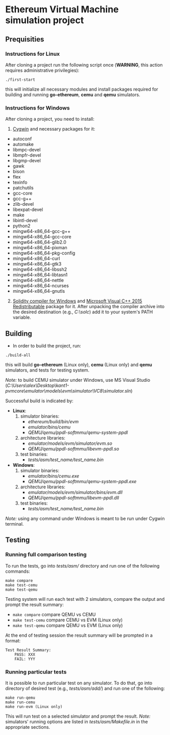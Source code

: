 # Ethereum Virtual Machine simulation project


## Prequisities

### Instructions for Linux

After cloning a project run the following script once (**WARNING**, this action requires administrative privilegies):
```
./first-start
```
this will initialize all necessary modules and install packages required for building and running **go-ethereum**, **cemu** and **qemu** simulators.

### Instructions for Windows

After cloning a project, you need to install:
1. [Cygwin](https://cygwin.com/install.html) and necessary packages for it:
  * autoconf
  * automake
  * libmpc-devel
  * libmpfr-devel
  * libgmp-devel
  * gawk
  * bison
  * flex
  * texinfo
  * patchutils
  * gcc-core
  * gcc-g++
  * zlib-devel
  * libexpat-devel
  * make
  * libintl-devel
  * python2
  * mingw64-x86_64-gcc-g++
  * mingw64-x86_64-gcc-core
  * mingw64-x86_64-glib2.0
  * mingw64-x86_64-pixman
  * mingw64-x86_64-pkg-config
  * mingw64-x86_64-curl
  * mingw64-x86_64-gtk3
  * mingw64-x86_64-libssh2
  * mingw64-x86_64-libtasn1
  * mingw64-x86_64-nettle
  * mingw64-x86_64-ncurses
  * mingw64-x86_64-gnutls

2. [Solidity compiler for Windows](https://github.com/ethereum/solidity/releases/) and [Microsoft Visual C++ 2015 Redistributable](https://www.microsoft.com/en-us/download/details.aspx?id=52685) package for it. After unpacking the compiler archive into the desired destination (e.g., *С:\solc*) add it to your system's PATH variable.


## Building

* In order to build the project, run:
```
./build-all
```  
this will build **go-ethereum** (Linux only), **cemu** (Linux only) and **qemu** simulators, and tests for testing system.

*Note:* to build CEMU simulator under Windows, use MS Visual Studio (*C:\Users\alex\Desktop\kant1-pvmcore\emulator\models\evm\simulator\VC8\simulator.sln*)

Successful build is indicated by:
* **Linux**:
  1. simulator binaries:
      * *ethereum/build/bin/evm*
      * *emulator/bins/cemu*
      * *QEMU/qemu/ppdl-softmmu/qemu-system-ppdl*
  2. architecture libraries:
      * *emulator/models/evm/simulator/evm.so*
      * *QEMU/qemu/ppdl-softmmu/libevm-ppdl.so*
  3. test binaries:
      * *tests/asm/test_name/test_name.bin*
* **Windows**:
  1. simulator binaries:
      * *emulator/bins/cemu.exe*
      * *QEMU/qemu/ppdl-softmmu/qemu-system-ppdl.exe*
  2. architecture libraries:
      * *emulator/models/evm/simulator/bins/evm.dll*
      * *QEMU/qemu/ppdl-softmmu/libevm-ppdl.dll*
  3. test binaries:
      * *tests/asm/test_name/test_name.bin*

*Note:* using any command under Windows is meant to be run under Cygwin terminal.


## Testing


### Running full comparison testing

To run the tests, go into *tests/asm/* directory and run one of the following commands:
```
make compare
make test-cemu
make test-qemu
```  

Testing system will run each test with 2 simulators, compare the output and prompt the result summary:

* `make compare` compare QEMU vs CEMU
* `make test-cemu` compare CEMU vs EVM (Linux only)
* `make test-qemu` compare QEMU vs EVM (Linux only)

At the end of testing session the result summary will be prompted in a format:
```
Test Result Summary:
    PASS: XXX
    FAIL: YYY
```


### Running particular tests

It is possible to run particular test on any simulator. To do that, go into directory of desired test (e.g., *tests/asm/add/*) and run one of the following:
```
make run-qemu
make run-cemu
make run-evm (Linux only)
```

This will run test on a selected simulator and prompt the result.
*Note:* simulators' running options are listed in *tests/asm/Makefile.in* in the appropriate sections.
